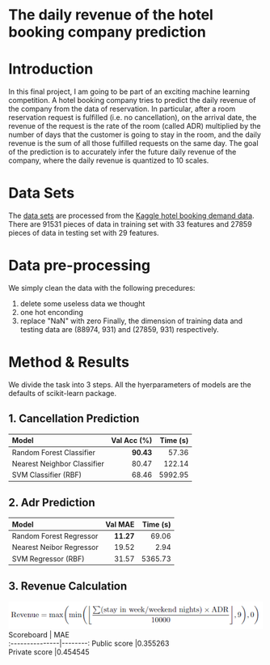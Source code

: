 # The daily revenue of the hotel booking company prediction

# Introduction
In this final project, I am going to be part of an exciting machine learning competition. A hotel booking company tries to predict the daily revenue of the company from the data of reservation. In particular, after a room reservation request is fulfilled (i.e. no cancellation), on the arrival date, the revenue of the request is the rate of the room (called ADR) multiplied by the number of days that the customer is going to stay in the room, and the daily revenue is the sum of all those fulfilled requests on the same day. The goal of the prediction is to accurately infer the future daily revenue of the company, where the daily revenue is quantized to 10 scales.

# Data Sets
The [data sets](https://www.csie.ntu.edu.tw/~htlin/course/ml20fall/project/) are processed from the [Kaggle hotel booking demand data](https://www.kaggle.com/jessemostipak/hotel-booking-demand). There are 91531 pieces of data in training set with 33 features and 27859 pieces of data in testing set with 29 features.

# Data pre-processing
We simply clean the data with the following precedures:  
1. delete some useless data we thought
2. one hot enconding
3. replace "NaN" with zero
Finally, the dimension of training data and testing data are (88974, 931) and (27859, 931) respectively.

# Method & Results
We divide the task into 3 steps.
All the hyerparameters of models are the defaults of scikit-learn package. 
## 1. Cancellation Prediction
Model                       | Val Acc (%) | Time (s)  
:---------------------------|------------:|----------:
Random Forest Classifier    |**90.43**        |57.36         
Nearest Neighbor Classifier |80.47        |122.14   
SVM Classifier (RBF)        |68.46        |5992.95
## 2. Adr Prediction
Model                     | Val MAE     | Time (s)  
:-------------------------|------------:|----------:
Random Forest Regressor   |**11.27**        |69.06       
Nearest Neibor Regressor  |19.52        |2.94   
SVM Regressor (RBF)       |31.57        |5365.73
## 3. Revenue Calculation
![formula](https://github.com/ChengZheWu/Machine-Learning-Foundations-and-Techniques/blob/main/final_project/formula.png)  
Scoreboard      | MAE      
:---------------|--------:
Public score    |0.355263         
Private score   |0.454545              
